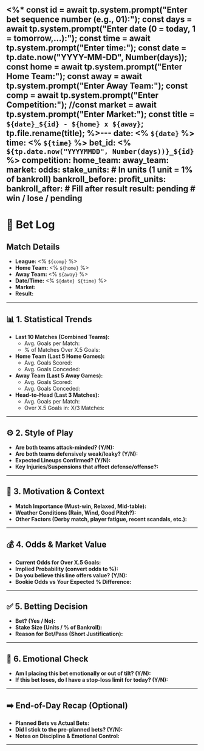 <%*
const id = await tp.system.prompt("Enter bet sequence number (e.g., 01):");
const days = await tp.system.prompt("Enter date (0 = today, 1 = tomorrow,...):");
const time = await tp.system.prompt("Enter time:");
const date = tp.date.now("YYYY-MM-DD", Number(days));
const home = await tp.system.prompt("Enter Home Team:");
const away = await tp.system.prompt("Enter Away Team:");
const comp = await tp.system.prompt("Enter Competition:");
//const market = await tp.system.prompt("Enter Market:");
const title = `${date}_${id} - ${home} x ${away}`;
tp.file.rename(title);
%>---
date: <% `${date}` %>
time: <% `${time}` %>
bet_id: <% `${tp.date.now("YYYYMMDD", Number(days))}_${id}` %>
competition: 
home_team: 
away_team: 
market:
odds: 
stake_units:     # In units (1 unit = 1% of bankroll)
bankroll_before: 
profit_units:
bankroll_after:   # Fill after result
result: pending # win / lose / pending
---
# 📝 Bet Log

## Match Details 

- **League:** <% `${comp}` %>
- **Home Team:** <% `${home}` %>
- **Away Team:**  <% `${away}` %>
- **Date/Time:** <% `${date} ${time}` %>
- **Market:** 
- **Result:** 

---

## 📊 1. Statistical Trends

- **Last 10 Matches (Combined Teams):**
    - Avg. Goals per Match:
    - % of Matches Over X.5 Goals:
- **Home Team (Last 5 Home Games):**
    - Avg. Goals Scored:
    - Avg. Goals Conceded:
- **Away Team (Last 5 Away Games):**
    - Avg. Goals Scored:
    - Avg. Goals Conceded:
- **Head-to-Head (Last 3 Matches):**
    - Avg. Goals per Match: 
    - Over X.5 Goals in: X/3 Matches: 

---

## ⚙️ 2. Style of Play

- **Are both teams attack-minded? (Y/N):**
- **Are both teams defensively weak/leaky? (Y/N):**
- **Expected Lineups Confirmed? (Y/N):**
- **Key Injuries/Suspensions that affect defense/offense?:**

---

## 🧠 3. Motivation & Context

- **Match Importance (Must-win, Relaxed, Mid-table):**
- **Weather Conditions (Rain, Wind, Good Pitch?):**
- **Other Factors (Derby match, player fatigue, recent scandals, etc.):**

---

## 💰 4. Odds & Market Value

- **Current Odds for Over X.5 Goals:**
- **Implied Probability (convert odds to %):**
- **Do you believe this line offers value? (Y/N):**
- **Bookie Odds vs Your Expected % Difference:**

---

## ✅ 5. Betting Decision

- **Bet? (Yes / No):**
- **Stake Size (Units / % of Bankroll):**
- **Reason for Bet/Pass (Short Justification):**

---

## 🧘 6. Emotional Check

- **Am I placing this bet emotionally or out of tilt? (Y/N):**
- **If this bet loses, do I have a stop-loss limit for today? (Y/N):**

---

## ➡️ End-of-Day Recap (Optional)

- **Planned Bets vs Actual Bets:**
- **Did I stick to the pre-planned bets? (Y/N):**
- **Notes on Discipline & Emotional Control:**

---
